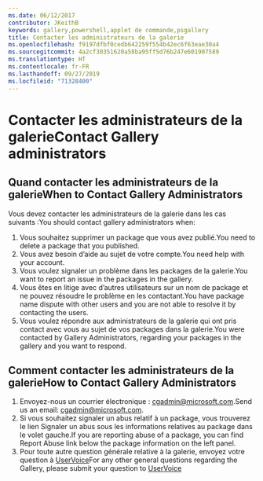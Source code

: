 ```yaml
---
ms.date: 06/12/2017
contributor: JKeithB
keywords: gallery,powershell,applet de commande,psgallery
title: Contacter les administrateurs de la galerie
ms.openlocfilehash: f9197dfbf0cedb642259f554b42ec6f63eae30a4
ms.sourcegitcommit: 4a2cf30351620a58ba95ff5d76b247e601907589
ms.translationtype: HT
ms.contentlocale: fr-FR
ms.lasthandoff: 09/27/2019
ms.locfileid: "71328400"
---
```

# <a name="contact-gallery-administrators"></a><span data-ttu-id="90313-103">Contacter les administrateurs de la galerie</span><span class="sxs-lookup"><span data-stu-id="90313-103">Contact Gallery administrators</span></span>

## <a name="when-to-contact-gallery-administrators"></a><span data-ttu-id="90313-104">Quand contacter les administrateurs de la galerie</span><span class="sxs-lookup"><span data-stu-id="90313-104">When to Contact Gallery Administrators</span></span>

<span data-ttu-id="90313-105">Vous devez contacter les administrateurs de la galerie dans les cas suivants :</span><span class="sxs-lookup"><span data-stu-id="90313-105">You should contact gallery administrators when:</span></span>

1. <span data-ttu-id="90313-106">Vous souhaitez supprimer un package que vous avez publié.</span><span class="sxs-lookup"><span data-stu-id="90313-106">You need to delete a package that you published.</span></span>
2. <span data-ttu-id="90313-107">Vous avez besoin d’aide au sujet de votre compte.</span><span class="sxs-lookup"><span data-stu-id="90313-107">You need help with your account.</span></span>
3. <span data-ttu-id="90313-108">Vous voulez signaler un problème dans les packages de la galerie.</span><span class="sxs-lookup"><span data-stu-id="90313-108">You want to report an issue in the packages in the gallery.</span></span>
4. <span data-ttu-id="90313-109">Vous êtes en litige avec d’autres utilisateurs sur un nom de package et ne pouvez résoudre le problème en les contactant.</span><span class="sxs-lookup"><span data-stu-id="90313-109">You have package name dispute with other users and you are not able to resolve it by contacting the users.</span></span>
5. <span data-ttu-id="90313-110">Vous voulez répondre aux administrateurs de la galerie qui ont pris contact avec vous au sujet de vos packages dans la galerie.</span><span class="sxs-lookup"><span data-stu-id="90313-110">You were contacted by Gallery Administrators, regarding your packages in the gallery and you want to respond.</span></span>

## <a name="how-to-contact-gallery-administrators"></a><span data-ttu-id="90313-111">Comment contacter les administrateurs de la galerie</span><span class="sxs-lookup"><span data-stu-id="90313-111">How to Contact Gallery Administrators</span></span>

1. <span data-ttu-id="90313-112">Envoyez-nous un courrier électronique : cgadmin@microsoft.com.</span><span class="sxs-lookup"><span data-stu-id="90313-112">Send us an email: cgadmin@microsoft.com.</span></span>
2. <span data-ttu-id="90313-113">Si vous souhaitez signaler un abus relatif à un package, vous trouverez le lien Signaler un abus sous les informations relatives au package dans le volet gauche.</span><span class="sxs-lookup"><span data-stu-id="90313-113">If you are reporting abuse of a package, you can find Report Abuse link below the package information on the left panel.</span></span>
3. <span data-ttu-id="90313-114">Pour toute autre question générale relative à la galerie, envoyez votre question à [UserVoice](http://windowsserver.uservoice.com/forums/301869-powershell)</span><span class="sxs-lookup"><span data-stu-id="90313-114">For any other general questions regarding the Gallery, please submit your question to [UserVoice](http://windowsserver.uservoice.com/forums/301869-powershell)</span></span>
